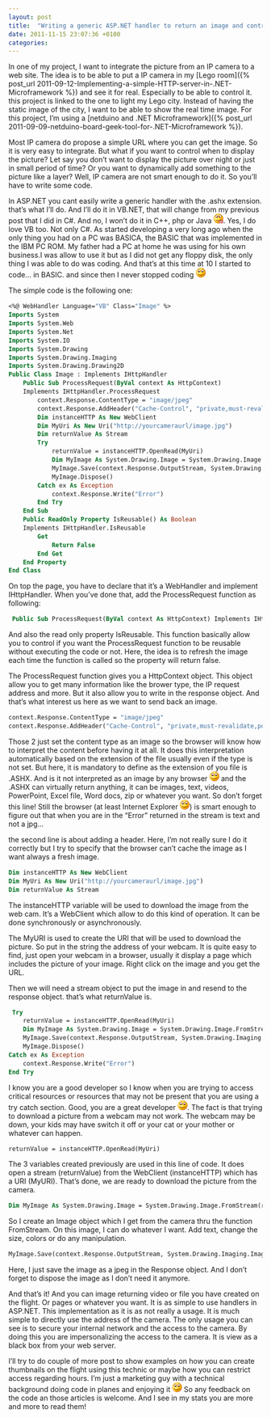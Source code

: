 ```yaml
---
layout: post
title:  "Writing a generic ASP.NET handler to return an image and control the image"
date: 2011-11-15 23:07:36 +0100
categories: 
---
```

In one of my project, I want to integrate the picture from an IP camera to a web site. The idea is to be able to put a IP camera in my [Lego room]({% post_url 2011-09-12-Implementing-a-simple-HTTP-server-in-.NET-Microframework %}) and see it for real. Especially to be able to control it. this project is linked to the one to light my Lego city. Instead of having the static image of the city, I want to be able to show the real time image. For this project, I’m using a [netduino and .NET Microframework]({% post_url 2011-09-09-netduino-board-geek-tool-for-.NET-Microframework %}).

Most IP camera do propose a simple URL where you can get the image. So it is very easy to integrate. But what if you want to control when to display the picture? Let say you don’t want to display the picture over night or just in small period of time? Or you want to dynamically add something to the picture like a layer? Well, IP camera are not smart enough to do it. So you’ll have to write some code. 

In ASP.NET you cant easily write a generic handler with the .ashx extension. that’s what I’ll do. And I’ll do it in VB.NET, that will change from my previous post that I did in C#. And no, I won’t do it in C++, php or Java ![Tire la langue](/assets/3036.wlEmoticon-smilewithtongueout_2.png). Yes, I do love VB too. Not only C#. As started developing a very long ago when the only thing you had on a PC was BASICA, the BASIC that was implemented in the IBM PC ROM. My father had a PC at home he was using for his own business.I was allow to use it but as I did not get any floppy disk, the only thing I was able to do was coding. And that’s at this time at 10 I started to code… in BASIC. and since then I never stopped coding ![Sourire](/assets/4401.wlEmoticon-smile_2.png) 

The simple code is the following one:

```vb
<%@ WebHandler Language="VB" Class="Image" %> 
Imports System 
Imports System.Web 
Imports System.Net 
Imports System.IO 
Imports System.Drawing 
Imports System.Drawing.Imaging 
Imports System.Drawing.Drawing2D
Public Class Image : Implements IHttpHandler 
    Public Sub ProcessRequest(ByVal context As HttpContext) 
    Implements IHttpHandler.ProcessRequest 
        context.Response.ContentType = "image/jpeg" 
        context.Response.AddHeader("Cache-Control", "private,must-revalidate,post-check=1,pre-check=2,no-cache") 
        Dim instanceHTTP As New WebClient 
        Dim MyUri As New Uri("http://yourcameraurl/image.jpg") 
        Dim returnValue As Stream 
        Try 
            returnValue = instanceHTTP.OpenRead(MyUri) 
            Dim MyImage As System.Drawing.Image = System.Drawing.Image.FromStream(returnValue) 
            MyImage.Save(context.Response.OutputStream, System.Drawing.Imaging.ImageFormat.Jpeg)  
            MyImage.Dispose()  
        Catch ex As Exception 
            context.Response.Write("Error") 
        End Try 
    End Sub 
    Public ReadOnly Property IsReusable() As Boolean 
    Implements IHttpHandler.IsReusable 
        Get 
            Return False 
        End Get 
    End Property 
End Class 
```

On top the page, you have to declare that it’s a WebHandler and implement IHttpHandler. When you’ve done that, add the ProcessRequest function as following:

```vb
 Public Sub ProcessRequest(ByVal context As HttpContext) Implements IHttpHandler.ProcessRequest 
```

And also the read only property IsReusable. This function basically allow you to control if you want the ProcessRequest function to be reusable without executing the code or not. Here, the idea is to refresh the image each time the function is called so the property will return false.

The ProcessRequest function gives you a HttpContext object. This object allow you to get many information like the brower type, the IP request address and more. But it also allow you to write in the response object. And that’s what interest us here as we want to send back an image.

 
```vb
context.Response.ContentType = "image/jpeg" 
context.Response.AddHeader("Cache-Control", "private,must-revalidate,post-check=1,pre-check=2,no-cache")
```
Those 2 just set the content type as an image so the browser will know how to interpret the content before having it at all. It does this interpretation automatically based on the extension of the file usually even if the type is not set. But here, it is mandatory to define as the extension of you file is .ASHX. And is it not interpreted as an image by any browser ![Sourire](/assets/4401.wlEmoticon-smile_2.png) and the .ASHX can virtually return anything, it can be images, text, videos, PowerPoint, Excel file, Word docs, zip or whatever you want. So don’t forget this line! Still the browser (at least Internet Explorer ![Sourire](/assets/4401.wlEmoticon-smile_2.png)) is smart enough to figure out that when you are in the “Error” returned in the stream is text and not a jpg…

the second line is about adding a header. Here, I’m not really sure I do it correctly but I try to specify that the browser can’t cache the image as I want always a fresh image.

 
```vb
Dim instanceHTTP As New WebClient  
Dim MyUri As New Uri("http://yourcameraurl/image.jpg")
Dim returnValue As Stream
```
The instanceHTTP variable will be used to download the image from the web cam. It’s a WebClient which allow to do this kind of operation. It can be done synchronously or asynchronously. 

The MyURI is used to create the URI that will be used to download the picture. So put in the string the address of your webcam. It is quite easy to find, just open your webcam in a browser, usually it display a page which includes the picture of your image. Right click on the image and you get the URL. 

Then we will need a stream object to put the image in and resend to the response object. that’s what returnValue is.

 
```vb
 Try 
    returnValue = instanceHTTP.OpenRead(MyUri) 
    Dim MyImage As System.Drawing.Image = System.Drawing.Image.FromStream(returnValue) 
    MyImage.Save(context.Response.OutputStream, System.Drawing.Imaging.ImageFormat.Jpeg)
    MyImage.Dispose()  
Catch ex As Exception 
    context.Response.Write("Error") 
End Try
```

I know you are a good developer so I know when you are trying to access critical resources or resources that may not be present that you are using a try catch section. Good, you are a great developer ![Sourire](/assets/4401.wlEmoticon-smile_2.png). The fact is that trying to download a picture from a webcam may not work. The webcam may be down, your kids may have switch it off or your cat or your mother or whatever can happen. 
 
```vb
returnValue = instanceHTTP.OpenRead(MyUri)
```

 The 3 variables created previously are used in this line of code. It does open a stream (returnValue) from the WebClient (instanceHTTP) which has a URI (MyURI). That’s done, we are ready to download the picture from the camera.

```vb
Dim MyImage As System.Drawing.Image = System.Drawing.Image.FromStream(returnValue)
```

 So I create an Image object which I get from the camera thru the function FromStream. On this image, I can do whatever I want. Add text, change the size, colors or do any manipulation.
 
```vb
MyImage.Save(context.Response.OutputStream, System.Drawing.Imaging.ImageFormat.Jpeg)
```

Here, I just save the image as a jpeg in the Response object. And I don’t forget to dispose the image as I don’t need it anymore.

And that’s it! And you can image returning video or file you have created on the flight. Or pages or whatever you want. It is as simple to use handlers in ASP.NET. This implementation as it is as not really a usage. It is much simple to directly use the address of the camera. The only usage you can see is to secure your internal network and the access to the camera. By doing this you are impersonalizing the access to the camera. It is view as a black box from your web server.

I’ll try to do couple of more post to show examples on how you can create thumbnails on the flight using this technic or maybe how you can restrict access regarding hours. I’m just a marketing guy with a technical background doing code in planes and enjoying it ![Sourire](/assets/4401.wlEmoticon-smile_2.png) So any feedback on the code an those articles is welcome. And I see in my stats you are more and more to read them!

